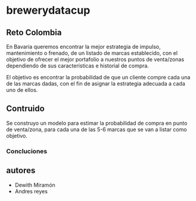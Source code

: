 # brewerydatacup
## Reto Colombia

En Bavaria queremos encontrar la mejor estrategia de impulso, mantenimiento o frenado, de un listado de marcas establecido, con el objetivo de ofrecer el mejor portafolio a nuestros puntos de venta/zonas dependiendo de sus características e historial de compra.

El objetivo es encontrar la probabilidad de que un cliente compre cada una de las marcas dadas, con el fin de asignar la estrategia adecuada a cada uno de ellos.

## Contruido
Se construyo un modelo para estimar la probabilidad de compra en punto de venta/zona, para cada una de las 5-6 marcas que se van a listar como objetivo.

### Concluciones


## autores
- Dewith Miramón
- Andres reyes


